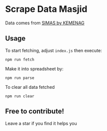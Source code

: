 # Scrape Data Masjid

Data comes from [SIMAS by KEMENAG](https://simas.kemenag.go.id/)

## Usage

To start fetching, adjust `index.js` then execute:

```
npm run fetch
```

Make it into spreadsheet by:

```
npm run parse
```

To clear all data fetched

```
npm run clear
```

## Free to contribute!

Leave a star if you find it helps you
